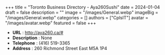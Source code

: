 +++
title = "Toronto Business Directory - Aya260Sushi"
date = 2024-01-04
draft = false
description = ""
image = "/images/General.webp"
imageBig = "/images/General.webp"
categories = []
authors = ["CplsIT"]
avatar = "/images/avatar.webp"
featured = false
+++


* **URL** :  http://aya260.ca/#
* **Description** : None
* **Telephone** : (416) 519-3365
* **Address** : 260 Richmond Street East M5A 1P4